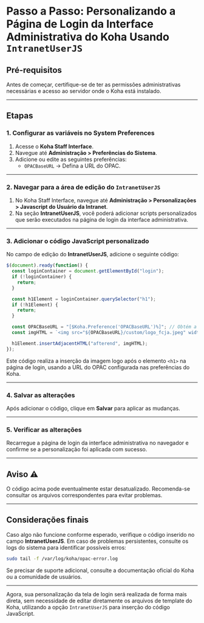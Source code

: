 
# Passo a Passo: Personalizando a Página de Login da Interface Administrativa do Koha Usando `IntranetUserJS`

## Pré-requisitos

Antes de começar, certifique-se de ter as permissões administrativas necessárias e acesso ao servidor onde o Koha está instalado.

---

## Etapas

### 1. Configurar as variáveis no System Preferences

1. Acesse o **Koha Staff Interface**.
2. Navegue até **Administração > Preferências do Sistema**.
3. Adicione ou edite as seguintes preferências:
   - `OPACBaseURL` → Defina a URL do OPAC.

---

### 2. Navegar para a área de edição do `IntranetUserJS`

1. No Koha Staff Interface, navegue até **Administração > Personalizações > Javascript do Usuário da Intranet**.
2. Na seção **IntranetUserJS**, você poderá adicionar scripts personalizados que serão executados na página de login da interface administrativa.

---

### 3. Adicionar o código JavaScript personalizado

No campo de edição do **IntranetUserJS**, adicione o seguinte código:

```javascript
$(document).ready(function() {
  const loginContainer = document.getElementById("login");
  if (!loginContainer) {
    return;
  }

  const h1Element = loginContainer.querySelector("h1");
  if (!h1Element) {
    return;
  }

  const OPACBaseURL = "[$Koha.Preference('OPACBaseURL')%]"; // Obtém a URL configurada no System Preferences
  const imgHTML = `<img src="${OPACBaseURL}/custom/logo_fcja.jpeg" width="205" height="205" style="display: block; margin: 20px auto;" />`;

  h1Element.insertAdjacentHTML("afterend", imgHTML);
});
```

Este código realiza a inserção da imagem logo após o elemento `<h1>` na página de login, usando a URL do OPAC configurada nas preferências do Koha.

---

### 4. Salvar as alterações

Após adicionar o código, clique em **Salvar** para aplicar as mudanças.

---

### 5. Verificar as alterações

Recarregue a página de login da interface administrativa no navegador e confirme se a personalização foi aplicada com sucesso.

---

## Aviso ⚠️

O código acima pode eventualmente estar desatualizado. Recomenda-se consultar os arquivos correspondentes para evitar problemas.

---

## Considerações finais

Caso algo não funcione conforme esperado, verifique o código inserido no campo **IntranetUserJS**. Em caso de problemas persistentes, consulte os logs do sistema para identificar possíveis erros:

```bash
sudo tail -f /var/log/koha/opac-error.log
```

Se precisar de suporte adicional, consulte a documentação oficial do Koha ou a comunidade de usuários.

---

Agora, sua personalização da tela de login será realizada de forma mais direta, sem necessidade de editar diretamente os arquivos de template do Koha, utilizando a opção `IntranetUserJS` para inserção do código JavaScript.

